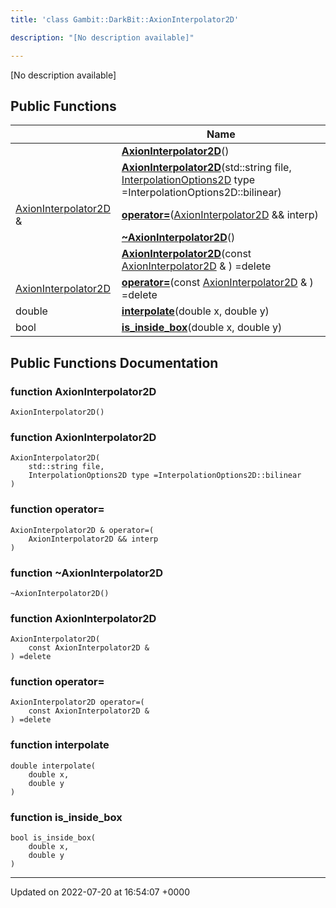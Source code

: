 ```yaml
---
title: 'class Gambit::DarkBit::AxionInterpolator2D'

description: "[No description available]"

---
```









[No description available]

## Public Functions

|                | Name           |
| -------------- | -------------- |
| | **[AxionInterpolator2D](/documentation/code/classes/classgambit_1_1darkbit_1_1axioninterpolator2d/#function-axioninterpolator2d)**() |
| | **[AxionInterpolator2D](/documentation/code/classes/classgambit_1_1darkbit_1_1axioninterpolator2d/#function-axioninterpolator2d)**(std::string file, [InterpolationOptions2D](/documentation/code/namespaces/namespacegambit_1_1darkbit/#enum-interpolationoptions2d) type =InterpolationOptions2D::bilinear) |
| [AxionInterpolator2D](/documentation/code/classes/classgambit_1_1darkbit_1_1axioninterpolator2d/) & | **[operator=](/documentation/code/classes/classgambit_1_1darkbit_1_1axioninterpolator2d/#function-operator=)**([AxionInterpolator2D](/documentation/code/classes/classgambit_1_1darkbit_1_1axioninterpolator2d/) && interp) |
| | **[~AxionInterpolator2D](/documentation/code/classes/classgambit_1_1darkbit_1_1axioninterpolator2d/#function-~axioninterpolator2d)**() |
| | **[AxionInterpolator2D](/documentation/code/classes/classgambit_1_1darkbit_1_1axioninterpolator2d/#function-axioninterpolator2d)**(const [AxionInterpolator2D](/documentation/code/classes/classgambit_1_1darkbit_1_1axioninterpolator2d/) & ) =delete |
| [AxionInterpolator2D](/documentation/code/classes/classgambit_1_1darkbit_1_1axioninterpolator2d/) | **[operator=](/documentation/code/classes/classgambit_1_1darkbit_1_1axioninterpolator2d/#function-operator=)**(const [AxionInterpolator2D](/documentation/code/classes/classgambit_1_1darkbit_1_1axioninterpolator2d/) & ) =delete |
| double | **[interpolate](/documentation/code/classes/classgambit_1_1darkbit_1_1axioninterpolator2d/#function-interpolate)**(double x, double y) |
| bool | **[is_inside_box](/documentation/code/classes/classgambit_1_1darkbit_1_1axioninterpolator2d/#function-is-inside-box)**(double x, double y) |

## Public Functions Documentation

### function AxionInterpolator2D

```
AxionInterpolator2D()
```


### function AxionInterpolator2D

```
AxionInterpolator2D(
    std::string file,
    InterpolationOptions2D type =InterpolationOptions2D::bilinear
)
```


### function operator=

```
AxionInterpolator2D & operator=(
    AxionInterpolator2D && interp
)
```


### function ~AxionInterpolator2D

```
~AxionInterpolator2D()
```


### function AxionInterpolator2D

```
AxionInterpolator2D(
    const AxionInterpolator2D & 
) =delete
```


### function operator=

```
AxionInterpolator2D operator=(
    const AxionInterpolator2D & 
) =delete
```


### function interpolate

```
double interpolate(
    double x,
    double y
)
```


### function is_inside_box

```
bool is_inside_box(
    double x,
    double y
)
```


-------------------------------

Updated on 2022-07-20 at 16:54:07 +0000